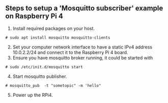 ## Steps to setup a 'Mosquitto subscriber' example on Raspberry Pi 4

1. Install required packages on your host.
```
# sudo apt install mosquitto mosquitto-clients
```
2. Set your computer network interface to have a static IPv4 address 10.0.2.2/24 and connect it to the Raspberry Pi 4 board.
3. Ensure you have mosquitto broker running, it could be started with
```
# sudo /etc/init.d/mosquitto start
```
4. Start mosquitto publisher.
```
# mosquitto_pub  -t "sometopic" -m 'hello"
```
5. Power up the RPi4.